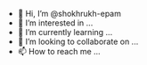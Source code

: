 - 👋 Hi, I’m @shokhrukh-epam
- 👀 I’m interested in ...
- 🌱 I’m currently learning ...
- 💞️ I’m looking to collaborate on ...
- 📫 How to reach me ...

<!---
shokhrukh-epam/shokhrukh-epam is a ✨ special ✨ repository because its `README.md` (this file) appears on your GitHub profile.
You can click the Preview link to take a look at your changes.
--->
